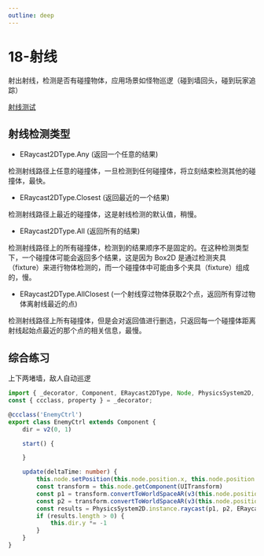 ```yaml
---
outline: deep
---
```


# 18-射线

射出射线，检测是否有碰撞物体，应用场景如怪物巡逻（碰到墙回头，碰到玩家追踪）

[射线测试](https://docs.cocos.com/creator/manual/zh/physics-2d/physics-2d-system.html#%E5%B0%84%E7%BA%BF%E6%B5%8B%E8%AF%95)

## 射线检测类型

- ERaycast2DType.Any (返回一个任意的结果)

检测射线路径上任意的碰撞体，一旦检测到任何碰撞体，将立刻结束检测其他的碰撞体，最快。

- ERaycast2DType.Closest (返回最近的一个结果)

检测射线路径上最近的碰撞体，这是射线检测的默认值，稍慢。

- ERaycast2DType.All (返回所有的结果)

检测射线路径上的所有碰撞体，检测到的结果顺序不是固定的。在这种检测类型下，一个碰撞体可能会返回多个结果，这是因为 Box2D 是通过检测夹具（fixture）来进行物体检测的，而一个碰撞体中可能由多个夹具（fixture）组成的，慢。

- ERaycast2DType.AllClosest (一个射线穿过物体获取2个点，返回所有穿过物体离射线最近的点)

检测射线路径上所有碰撞体，但是会对返回值进行删选，只返回每一个碰撞体距离射线起始点最近的那个点的相关信息，最慢。


## 综合练习

上下两堵墙，敌人自动巡逻

```ts
import { _decorator, Component, ERaycast2DType, Node, PhysicsSystem2D, UITransform, v2, v3 } from 'cc';
const { ccclass, property } = _decorator;

@ccclass('EnemyCtrl')
export class EnemyCtrl extends Component {
    dir = v2(0, 1)

    start() {

    }

    update(deltaTime: number) {
        this.node.setPosition(this.node.position.x, this.node.position.y + this.dir.y * 100 * deltaTime)
        const transform = this.node.getComponent(UITransform)
        const p1 = transform.convertToWorldSpaceAR(v3(this.node.position.x, this.node.position.y))
        const p2 = transform.convertToWorldSpaceAR(v3(this.node.position.x, this.node.position.y + this.dir.y * 100))
        const results = PhysicsSystem2D.instance.raycast(p1, p2, ERaycast2DType.Closest);
        if (results.length > 0) {
            this.dir.y *= -1
        }
    }
}
```
